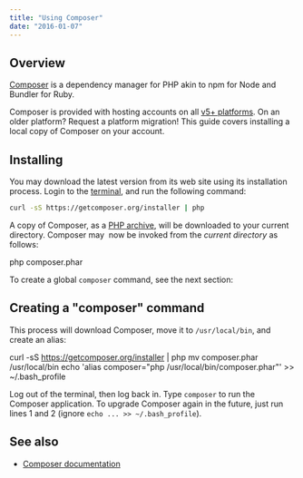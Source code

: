 ```yaml
---
title: "Using Composer"
date: "2016-01-07"
---
```


## Overview

[Composer](https://getcomposer.org/) is a dependency manager for PHP akin to npm for Node and Bundler for Ruby.

Composer is provided with hosting accounts on all [v5+ platforms](https://kb.apnscp.com/platform/determining-platform-version/). On an older platform? Request a platform migration! This guide covers installing a local copy of Composer on your account.

## Installing

You may download the latest version from its web site using its installation process. Login to the [terminal](https://kb.apnscp.com/terminal/accessing-terminal/), and run the following command:

```bash
curl -sS https://getcomposer.org/installer | php

```

A copy of Composer, as a [PHP archive](http://php.net/manual/en/book.phar.php), will be downloaded to your current directory. Composer may  now be invoked from the _current directory_ as follows:

php composer.phar

To create a global `composer` command, see the next section:

## Creating a "composer" command

This process will download Composer, move it to `/usr/local/bin`, and create an alias:

curl -sS https://getcomposer.org/installer | php
mv composer.phar /usr/local/bin
echo 'alias composer="php /usr/local/bin/composer.phar"' >> ~/.bash\_profile

Log out of the terminal, then log back in. Type `composer` to run the Composer application. To upgrade Composer again in the future, just run lines 1 and 2 (ignore `echo ... >> ~/.bash_profile`).

## See also

- [Composer documentation](https://getcomposer.org/doc/)
